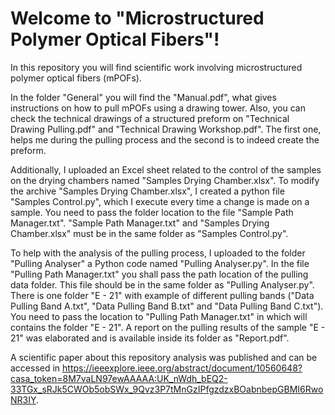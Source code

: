 # Welcome to "Microstructured Polymer Optical Fibers"!

In this repository you will find scientific work involving microstructured polymer optical fibers (mPOFs).

In the folder "General" you will find the "Manual.pdf", what gives instructions on how to pull mPOFs using a drawing tower. 
Also, you can check the technical drawings of a structured preform on "Technical Drawing Pulling.pdf" and "Technical Drawing Workshop.pdf". 
The first one, helps me during the pulling process and the second is to indeed create the preform.

Additionally, I uploaded an Excel sheet related to the control of the samples on the drying chambers named "Samples Drying Chamber.xlsx".
To modify the archive "Samples Drying Chamber.xlsx", I created a python file "Samples Control.py", which I execute every time a change is made on a sample.
You need to pass the folder location to the file "Sample Path Manager.txt".
"Sample Path Manager.txt" and "Samples Drying Chamber.xlsx" must be in the same folder as "Samples Control.py".

To help with the analysis of the pulling process, I uploaded to the folder "Pulling Analyser" a Python code named "Pulling Analyser.py".
In the file "Pulling Path Manager.txt" you shall pass the path location of the pulling data folder.
This file should be in the same folder as "Pulling Analyser.py".
There is one folder "E - 21" with example of different pulling bands ("Data Pulling Band A.txt", "Data Pulling Band B.txt" and "Data Pulling Band C.txt").
You need to pass the location to "Pulling Path Manager.txt" in which will contains the folder "E - 21".
A report on the pulling results of the sample "E - 21" was elaborated and is available inside its folder as "Report.pdf".

A scientific paper about this repository analysis was published and can be accessed in https://ieeexplore.ieee.org/abstract/document/10560648?casa_token=8M7vaLN97ewAAAAA:UK_nWdh_bEQ2-33TGx_sRJk5CWOb5obSWx_9Qvz3P7tMnGzIPfgzdzxBOabnbepGBMI6RwoNR3IY.
